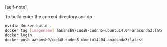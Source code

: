 
[self-note]

To build enter the current directory and do -

```sh
nvidia-docker build .
docker tag [imagename] aakansh9/cuda8-cudnn5-ubuntu14.04-anaconda3:latest
docker login
docker push aakansh9/cuda8-cudnn5-ubuntu14.04-anaconda3:latest
```
